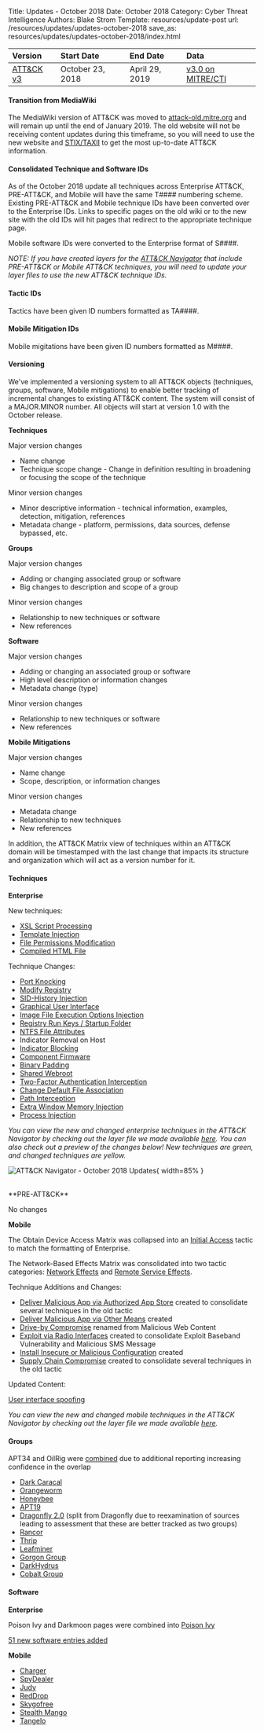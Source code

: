 Title: Updates - October 2018
Date: October 2018
Category: Cyber Threat Intelligence
Authors: Blake Strom
Template: resources/update-post
url: /resources/updates/updates-october-2018
save_as: resources/updates/updates-october-2018/index.html

| Version | Start Date | End Date | Data |
|:--------|:-----------|:---------|:-----|
| [ATT&CK v3](/versions/v3) | October 23, 2018 | April 29, 2019 | [v3.0 on MITRE/CTI](https://github.com/mitre/cti/releases/tag/ATT%26CK-v3.0) |

#### Transition from MediaWiki
The MediaWiki version of ATT&CK was moved to [attack-old.mitre.org](https://attack-old.mitre.org) and will remain up until the end of January 2019. The old website will not be receiving content updates during this timeframe, so you will need to use the new website and [STIX/TAXII](/resources/attack-data-and-tools) to get the most up-to-date ATT&CK information.

#### Consolidated Technique and Software IDs
 
As of the October 2018 update all techniques across Enterprise ATT&CK, PRE-ATT&CK, and Mobile will have the same T#### numbering scheme. Existing PRE-ATT&CK and Mobile technique IDs have been converted over to the Enterprise IDs. Links to specific pages on the old wiki or to the new site with the old IDs will hit pages that redirect to the appropriate technique page.
 
Mobile software IDs were converted to the Enterprise format of S####.

*NOTE: If you have created layers for the [ATT&CK Navigator](https://github.com/mitre/attack-navigator) that include PRE-ATT&CK or Mobile ATT&CK techniques, you will need to update your layer files to use the new ATT&CK technique IDs.*
 
#### Tactic IDs
 
Tactics have been given ID numbers formatted as TA####.

#### Mobile Mitigation IDs

Mobile migitations have been given ID numbers formatted as M####.
 
#### Versioning
 
We've implemented a versioning system to all ATT&CK objects (techniques, groups, software, Mobile mitigations) to enable better tracking of incremental changes to existing ATT&CK content. The system will consist of a MAJOR.MINOR number. All objects will start at version 1.0 with the October release.
 
**Techniques**

Major version changes

* Name change
* Technique scope change - Change in definition resulting in broadening or focusing the scope of the technique

Minor version changes

* Minor descriptive information - technical information, examples, detection, mitigation, references
* Metadata change - platform, permissions, data sources, defense bypassed, etc.
 
**Groups**

Major version changes

* Adding or changing associated group or software
* Big changes to description and scope of a group

Minor version changes

* Relationship to new techniques or software
* New references
 
**Software**

Major version changes

* Adding or changing an associated group or software
* High level description or information changes
* Metadata change (type)

Minor version changes

* Relationship to new techniques or software
* New references
 
**Mobile Mitigations**

Major version changes

* Name change
* Scope, description, or information changes

Minor version changes

* Metadata change
* Relationship to new techniques
* New references
 
In addition, the ATT&CK Matrix view of techniques within an ATT&CK domain will be timestamped with the last change that impacts its structure and organization which will act as a version number for it.
 
#### Techniques

**Enterprise**
 
New techniques:

* [XSL Script Processing](/techniques/T1220)
* [Template Injection](/techniques/T1221)
* [File Permissions Modification](/techniques/T1222)
* [Compiled HTML File](/techniques/T1223)
 
Technique Changes:

* [Port Knocking](/techniques/T1205)
* [Modify Registry](/techniques/T1112)
* [SID-History Injection](/techniques/T1178)
* [Graphical User Interface](/techniques/T1061)
* [Image File Execution Options Injection](/techniques/T1183)
* [Registry Run Keys / Startup Folder](/techniques/T1060)
* [NTFS File Attributes](/techniques/T1096)
* Indicator Removal on Host
* [Indicator Blocking](/techniques/T1054)
* [Component Firmware](/techniques/T1109)
* [Binary Padding](/techniques/T1009)
* [Shared Webroot](/techniques/T1051)
* [Two-Factor Authentication Interception](/techniques/T1111)
* [Change Default File Association](/techniques/T1042)
* [Path Interception](/techniques/T1034)
* [Extra Window Memory Injection](/techniques/T1181)
* [Process Injection](/techniques/T1055)

*You can view the new and changed enterprise techniques in the ATT&CK Navigator by checking out the layer file we made available [here](https://mitre-attack.github.io/attack-navigator/#layerURL=https%3A%2F%2Fraw.githubusercontent.com%2Fmitre-attack%2Fattack-website%2Fmaster%2Fmodules%2Fresources%2Fdocs%2Frelease-layers-archive%2FOctober_2018_Updates_Enterprise.json). You can also check out a preview of the changes below! New techniques are green, and changed techniques are yellow.*

![ATT&CK Navigator - October 2018 Updates](/theme/images/October2018NavigatorLayer.png){ width=85% }

<br>
**PRE-ATT&CK**
 
No changes
 
**Mobile**
 
The Obtain Device Access Matrix was collapsed into an [Initial Access](/tactics/TA0027) tactic to match the formatting of Enterprise.
 
The Network-Based Effects Matrix was consolidated into two tactic categories: [Network Effects](/tactics/TA0038) and [Remote Service Effects](/tactics/TA0039).
 
Technique Additions and Changes:

* [Deliver Malicious App via Authorized App Store](/techniques/T1475) created to consolidate several techniques in the old tactic 
* [Deliver Malicious App via Other Means](/techniques/T1476) created
* [Drive-by Compromise](/techniques/T1456) renamed from Malicious Web Content 
* [Exploit via Radio Interfaces](/techniques/T1477) created to consolidate Exploit Baseband Vulnerability and Malicious SMS Message 
* [Install Insecure or Malicious Configuration](/techniques/T1478) created
* [Supply Chain Compromise](/techniques/T1474) created to consolidate several techniques in the old tactic
 
Updated Content:
 
[User interface spoofing](/techniques/T1411)

*You can view the new and changed mobile techniques in the ATT&CK Navigator by checking out the layer file we made available [here](https://mitre-attack.github.io/attack-navigator/#layerURL=https%3A%2F%2Fraw.githubusercontent.com%2Fmitre-attack%2Fattack-website%2Fmaster%2Fmodules%2Fresources%2Fdocs%2Frelease-layers-archive%2FOctober_2018_Updates_Mobile.json).*
 
#### Groups
 
APT34 and OilRig were [combined](/groups/G0049) due to additional reporting increasing confidence in the overlap 
 
* [Dark Caracal](/groups/G0070)
* [Orangeworm](/groups/G0071)
* [Honeybee](/groups/G0072)
* [APT19](/groups/G0073)
* [Dragonfly 2.0](/groups/G0074) (split from Dragonfly due to reexamination of sources leading to assessment that these are better tracked as two groups)
* [Rancor](/groups/G0075)
* [Thrip](/groups/G0076)
* [Leafminer](/groups/G0077)
* [Gorgon Group](/groups/G0078)
* [DarkHydrus](/groups/G0079)
* [Cobalt Group](/groups/G0080)
 
#### Software
 
**Enterprise**
 
Poison Ivy and Darkmoon pages were combined into [Poison Ivy](/software/S0012)
 
[51 new software entries added](/software)
 
**Mobile**
 
* [Charger](/software/S0323)
* [SpyDealer](/software/S0324)
* [Judy](/software/S0325)
* [RedDrop](/software/S0326)
* [Skygofree](/software/S0327)
* [Stealth Mango](/software/S0328)
* [Tangelo](/software/S0329)